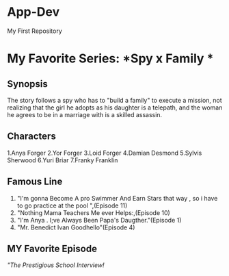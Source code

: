 # App-Dev
My First Repository
# My Favorite Series: *Spy x Family *

## Synopsis
The story follows a spy who has to "build a family" to execute a mission, not realizing that the girl he adopts as his daughter is a telepath, and the woman he agrees to be in a marriage with is a skilled assassin.

## Characters
1.Anya Forger
2.Yor Forger
3.Loid Forger
4.Damian Desmond
5.Sylvis Sherwood 
6.Yuri Briar
7.Franky Franklin 

## Famous Line
1. "I'm gonna Become A pro Swimmer And Earn Stars that way , so i have to go practice at the pool ",(Episode 11)
2. "Nothing Mama Teachers Me ever Helps:,(Episode 10)
3. "I'm Anya . I;ve Always Been Papa's Daugther."(Episode 1)
4. "Mr. Benedict Ivan Goodhello"(Episode 4)
## MY Favorite Episode
*"The Prestigious School Interview!*
